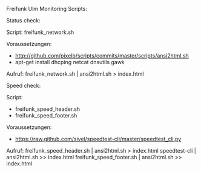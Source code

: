 Freifunk Ulm Monitoring Scripts:

Status check:

Script: freifunk_network.sh

Voraussetzungen:
  - http://github.com/pixelb/scripts/commits/master/scripts/ansi2html.sh
  - apt-get install dhcping netcat dnsutils gawk

Aufruf: freifunk_network.sh | ansi2html.sh > index.html


Speed check:

Script:
 - freifunk_speed_header.sh
 - freifunk_speed_footer.sh

Voraussetzungen:
 - https://raw.github.com/sivel/speedtest-cli/master/speedtest_cli.py

Aufruf:
 freifunk_speed_header.sh | ansi2html.sh > index.html
 speedtest-cli | ansi2html.sh >> index.html
 freifunk_speed_footer.sh | ansi2html.sh >> index.html
